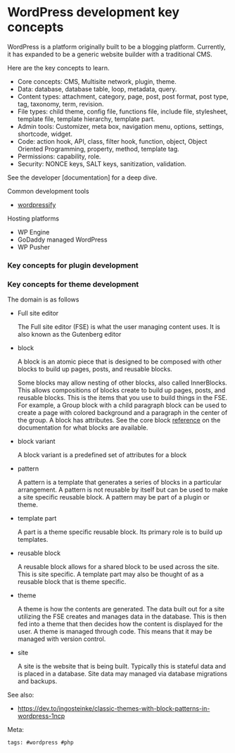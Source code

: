 # WordPress development key concepts

WordPress is a platform originally built to be a blogging platform. Currently, it has expanded to be a generic website builder with a traditional CMS.

Here are the key concepts to learn.

- Core concepts: CMS, Multisite network, plugin, theme.
- Data: database, database table, loop, metadata, query.
- Content types: attachment, category, page, post, post format, post
  type, tag, taxonomy, term, revision.
- File types: child theme, config file, functions file, include file,
  stylesheet, template file, template hierarchy, template part.
- Admin tools: Customizer, meta box, navigation menu, options, settings,
  shortcode, widget.
- Code: action hook, API, class, filter hook, function, object, Object
  Oriented Programming, property, method, template tag.
- Permissions: capability, role.
- Security: NONCE keys, SALT keys, sanitization, validation.

See the developer [documentation] for a deep dive.

Common development tools

- [wordpressify]

Hosting platforms

- WP Engine
- GoDaddy managed WordPress
- WP Pusher

[wordpressify]: https://www.wordpressify.co/
[documention]: https://developer.wordpress.org/

### Key concepts for plugin development

### Key concepts for theme development

The domain is as follows

- Full site editor

  The Full site editor (FSE) is what the user managing content uses. It
  is also known as the Gutenberg editor

- block

  A block is an atomic piece that is designed to be composed with other
  blocks to build up pages, posts, and reusable blocks.

  Some blocks may allow nesting of other blocks, also called
  InnerBlocks. This allows compositions of blocks create to build up
  pages, posts, and reusable blocks. This is the items that you use to
  build things in the FSE. For example, a Group block with a child
  paragraph block can be used to create a page with colored background
  and a paragraph in the center of the group. A block has attributes.
  See the core block [reference] on the documentation for what blocks
  are available.

  [reference]: https://developer.wordpress.org/block-editor/reference-guides/core-blocks/

- block variant

  A block variant is a predefined set of attributes for a block

- pattern

  A pattern is a template that generates a series of blocks in a
  particular arrangement. A pattern is not reusable by itself but can
  be used to make a site specific reusable block. A pattern may be part
  of a plugin or theme.

- template part

  A part is a theme specific reusable block. Its primary role is to
  build up templates.

- reusable block

  A reusable block allows for a shared block to be used across the site.
  This is site specific. A template part may also be thought of as a
  reusable block that is theme specific.

- theme

  A theme is how the contents are generated. The data built out for a
  site utilizing the FSE creates and manages data in the database. This
  is then fed into a theme that then decides how the content is
  displayed for the user. A theme is managed through code. This means
  that it may be managed with version control.

- site

  A site is the website that is being built. Typically this is stateful
  data and is placed in a database. Site data may managed via database
  migrations and backups.

[key conepts]: https://developer.wordpress.org/block-editor/explanations/architecture/key-concepts/

See also:

- https://dev.to/ingosteinke/classic-themes-with-block-patterns-in-wordpress-1ncp

Meta:

    tags: #wordpress #php
